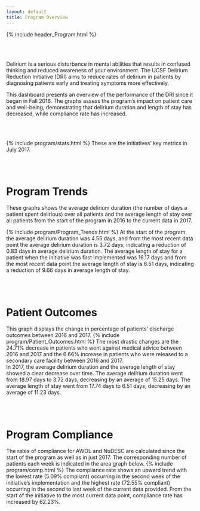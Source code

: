 ```yaml
---
layout: default
title: Program Overview
---
```

{% include header_Program.html %}

<br><br>

Delirium is a serious disturbance in mental abilities that results in confused thinking and reduced awareness of your environment.  The UCSF Delirium Reduction Initiative (DRI) aims to reduce rates of delirium in patients by diagnosing patients early and treating symptoms more effectively.

This dashboard presents an overview of the performance of the DRI since it began in Fall 2016.  The graphs assess the program’s impact on patient care and well-being, demonstrating that delirium duration and length of stay has decreased, while compliance rate has increased.

<br><br>

{% include program/stats.html %}
These are the initiatives’ key metrics in July 2017.

<br><br>

# Program Trends

These graphs shows the average delirium duration (the number of days a patient spent delirious) over all patients and the average length of stay over all patients from the start of the program in 2016 to the current data in 2017.

{% include program/Program_Trends.html %}
At the start of the program the average delirium duration was 4.55 days, and from the most recent data point the average delirium duration is 3.72 days, indicating a reduction of 0.83 days in average delirium duration. The average length of stay for a patient  when the initiative was first implemented was 16.17 days and from the most recent data point the average length of stay is 6.51 days, indicating a reduction of 9.66 days in average length of stay.



<br><br>

# Patient Outcomes

This graph displays the change in percentage of patients’ discharge outcomes between 2016 and 2017.
{% include program/Patient_Outcomes.html %}
The  most drastic changes are the 24.71% decrease in patients who went against medical advice between 2016 and 2017 and the 6.66% increase in patients who were released to a secondary care facility between 2016 and 2017.
<br>
In 2017, the average delirium duration and the average length of stay showed a clear decrease over time. The average delirium duration went from 18.97 days to 3.72 days, decreasing by an average of 15.25 days. The average length of stay went from 17.74 days to 6.51 days, decreasing by an average of 11.23 days.


<br><br>

# Program Compliance

The rates of compliance for AWOL and NuDESC are calculated since the start of the program as well as in just 2017. The corresponding number of patients each week is indicated in the area graph below.
{% include program/comp.html %}
The compliance rate shows an upward trend with the lowest rate (5.09% compliant) occurring in the second week of the initiative’s implementation and the highest rate (72.55% compliant) occurring in the second to last week of the current data provided. From the start of the initiative to the most current data point, compliance rate has increased by  62.23%.
